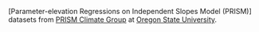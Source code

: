 [Parameter-elevation Regressions on Independent Slopes Model (PRISM)] datasets
from [PRISM Climate Group](https://www.prism.oregonstate.edu/)
at [Oregon State University](https://oregonstate.edu/).

